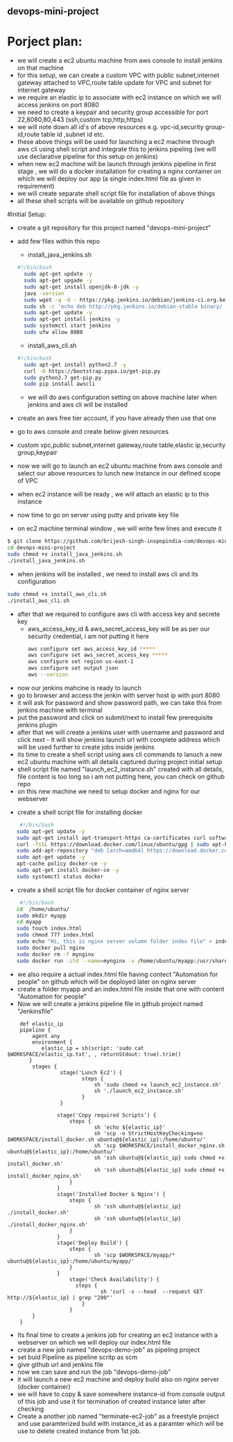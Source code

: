 ## devops-mini-project

# Porject plan:
- we will create a ec2 ubuntu machine from aws console to install jenkins on that machine
- for this setup, we can create a custom VPC with public subnet,internet gateway attached to VPC,route table update for VPC and subnet for internet gateway
- we require an elastic ip to associate with ec2 instance on which we will access jenkins on port 8080
- we need to create a keypair and security group accessible for port 22,8080,80,443 (ssh,custom tcp,http,https)
- we will note down all id's of above resources e.g. vpc-id,security group-id,route table id ,subnet id etc. 
- these above things will be used for launching a ec2 machine through aws cli using shell script and integrate this to jenkins pipeling (we will use declarative pipeline for this setup on jenkins)
- when new ec2 machine will be launch through jenkins pipeline in first stage , we will do a docker installation for creating a nginx container on which we will deploy our app (a single index.html file as given in requirement)
- we will create separate shell script file for installation of above things
- all these shell scripts will be available on github repository

#Initial Setup:

- create a git repository for this project named "devops-mini-project"
- add few files within this repo
  * install_java_jenkins.sh
  ```sh
  #!/bin/bash
    sudo apt-get update -y
    sudo apt-get upgade -y
    sudo apt-get install openjdk-8-jdk -y
    java -version
    sudo wget -q -O - https://pkg.jenkins.io/debian/jenkins-ci.org.key | sudo apt-key add -
    sudo sh -c 'echo deb http://pkg.jenkins.io/debian-stable binary/ > /etc/apt/sources.list.d/jenkins.list'
    sudo apt-get update -y
    sudo apt-get install jenkins -y
    sudo systemctl start jenkins
    sudo ufw allow 8080
  ```
  * install_aws_cli.sh
  ```sh
  #!/bin/bash
    sudo apt-get install python2.7 -y
    curl -O https://bootstrap.pypa.io/get-pip.py
    sudo python2.7 get-pip.py 
    sudo pip install awscli
  ```
    * we will do aws configuration setting on above machine later when jenkins and aws cli will be installed

- create an aws free tier account, if you have already then use that one
- go to aws console and create below given resources
- custom vpc,public subnet,internet gateway,route table,elastic ip,security group,keypair
- now we will go to launch an ec2 ubuntu machine from aws console and select our above resources to lunch new instance in our defined scope of VPC
- when ec2 instance will be ready , we will attach an elastic ip to this instance
- now time to go on server using putty and private key file 
- on ec2 machine terminal window , we will write few lines and execute it
```sh
$ git clone https://github.com/brijesh-singh-inspopindia-com/devops-mini-project.git
cd devops-mini-project
sudo chmod +x install_java_jenkins.sh
./install_java_jenkins.sh
```
- when jenkins will be installed , we need to install aws cli and its configuration
```sh
sudo chmod +x install_aws_cli.sh
./install_aws_cli.sh
```
- after that we required to configure aws cli with access key and secrete key
  * aws_access_key_id  & aws_secret_access_key  will be as per our security credential, i am not putting it here
    ```sh
    aws configure set aws_access_key_id ***** 
    aws configure set aws_secret_access_key *****
    aws configure set region us-east-1 
    aws configure set output json
    aws --version
    ```
- now our jenkins mahcine is ready to launch
- go to browser and access the jenkin with server host ip with port 8080
- it will ask for password and show password path, we can take this from jenkins machine with terminal
- put the password and click on submit/next to install few prerequisite jenkins plugin
- after that we will create a jenkins user with username and password and click next - it will show jenkins launch url with complete address which will be used further to create jobs inside jenkins
- its time to create a shell script using aws cli commands to lanuch a new ec2 ubuntu machine with all details captured during project initial setup
- shell script file named "launch_ec2_instance.sh" created with all details, file content is too long so i am not putting here, you can check on github repo
- on this new machine we need to setup docker and nginx for our webserver
 * create a shell script file for installing docker 
 ```sh
     #!/bin/bash
    sudo apt-get update -y
    sudo apt-get install apt-transport-https ca-certificates curl software-properties-common
    curl -fsSL https://download.docker.com/linux/ubuntu/gpg | sudo apt-key add -
    sudo add-apt-repository "deb [arch=amd64] https://download.docker.com/linux/ubuntu bionic stable"
    sudo apt-get update -y
    apt-cache policy docker-ce -y
    sudo apt-get install docker-ce -y
    sudo systemctl status docker
 ```
 * create a shell script file for docker container of nginx server
 ```sh
     #!/bin/bash
    cd  /home/ubuntu/
    sudo mkdir myapp
    cd myapp
    sudo touch index.html
    sudo chmod 777 index.html
    sudo echo "Hi, this is nginx server volumn folder index file" > index.html
    sudo docker pull nginx
    sudo docker rm -f mynginx
    sudo docker run -itd --name=mynginx -v /home/ubuntu/myapp:/usr/share/nginx/html:ro -p 80:80  nginx
 ```
 - we also require a actual index.html file having contect "Automation for people" on github which will be deployed later on nginx server
 - create a folder myapp and an index.html file inside that one with content "Automation for people"
- Now we will create a jenkins pipeline file in github project named "Jenkinsfile"
```
    def elastic_ip
    pipeline {
        agent any
        environment {
           elastic_ip = sh(script: 'sudo cat $WORKSPACE/elastic_ip.txt', , returnStdout: true).trim()
       }
        stages {  
                 stage('Lunch Ec2') {                  
                        steps {
                            sh 'sudo chmod +x launch_ec2_instance.sh'
                            sh './launch_ec2_instance.sh'                    
                        }
                 }
             
                stage('Copy required Scripts') {                  
                    steps {                        
                            sh 'echo ${elastic_ip}'                        
                            sh 'scp -o StrictHostKeyChecking=no $WORKSPACE/install_docker.sh ubuntu@${elastic_ip}:/home/ubuntu/'
                            sh 'scp $WORKSPACE/install_docker_nginx.sh ubuntu@${elastic_ip}:/home/ubuntu/'
                            sh 'ssh ubuntu@${elastic_ip} sudo chmod +x install_docker.sh'
                            sh 'ssh ubuntu@${elastic_ip} sudo chmod +x install_docker_nginx.sh'
                    }
                }
                stage('Installed Docker & Nginx') {            
                    steps {
                            sh 'ssh ubuntu@${elastic_ip} ./install_docker.sh'
                            sh 'ssh ubuntu@${elastic_ip} ./install_docker_nginx.sh'
                    }
                }
                stage('Deploy Build') {            
                    steps {
                            sh 'scp $WORKSPACE/myapp/* ubuntu@${elastic_ip}:/home/ubuntu/myapp/'
                    }
                } 
                    stage('Check Availability') {
                      steps {                         
                              sh 'curl -s --head  --request GET  http://${elastic_ip} | grep "200"'  
                        }
                    }
        }
    }
```
- Its final time to create a jenkins job for creating an ec2 instance with a webserver on which we will deploy our index.html file
- create a new job named "devops-demo-job" as pipeling project
- set buid Pipeline as pipeline scritp as scm 
- give github url and jenkins file 
- now we can save and run the job "devops-demo-job"
- it will launch a new ec2 machine and deploy build also on nginx server (docker container)
- we will have to copy & save somewhere instance-id from console output of this job and use it for termination of created instance later after checking
- Create a another job named "terminate-ec2-job" as a freestyle project and use paramterized build with instance_id as a paramter which will be use to delete created instance from 1st job.
